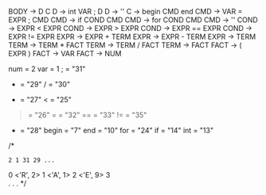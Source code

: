 BODY -> D C
D -> int VAR ; D
D -> ''
C -> begin CMD end
CMD -> VAR = EXPR ; CMD
CMD -> if COND CMD
CMD -> for COND CMD
CMD -> ''
COND -> EXPR < EXPR
COND -> EXPR > EXPR
COND -> EXPR == EXPR
COND -> EXPR != EXPR
EXPR -> EXPR + TERM
EXPR -> EXPR - TERM
EXPR -> TERM
TERM -> TERM * FACT
TERM -> TERM / FACT
TERM -> FACT
FACT -> ( EXPR )
FACT -> VAR
FACT -> NUM



num = 2
var = 1
; = "31"
* = "29"
/ = "30"
+ = "27"
< = "25"
> = "26"
= = "32"
== = "33"
!= = "35"
- = "28"
begin = "7"
end = "10"
for = "24"
if = "14"
int = "13"

/*

    2 1 31 29 ...
0   <'R', 2>
1   <'A', 1>
2   <'E', 9>
3   
.
.
. 
*/
